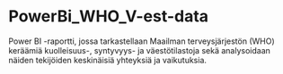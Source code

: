 # PowerBi_WHO_V-est-data
Power BI -raportti, jossa tarkastellaan Maailman terveysjärjestön (WHO) keräämiä kuolleisuus-, syntyvyys- ja väestötilastoja sekä analysoidaan näiden tekijöiden keskinäisiä yhteyksiä ja vaikutuksia.
